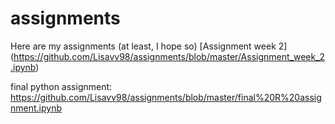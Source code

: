 # assignments
Here are my assignments (at least, I hope so)
[Assignment week 2] (https://github.com/Lisavv98/assignments/blob/master/Assignment_week_2.ipynb)

final python assignment: https://github.com/Lisavv98/assignments/blob/master/final%20R%20assignment.ipynb

